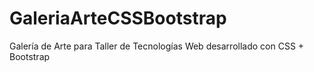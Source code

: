# GaleriaArteCSSBootstrap
Galería de Arte para Taller de Tecnologías Web desarrollado con CSS + Bootstrap
